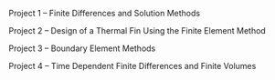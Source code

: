 Project 1 – Finite Differences and Solution Methods

Project 2 – Design of a Thermal Fin Using the Finite Element Method

Project 3 – Boundary Element Methods

Project 4 – Time Dependent Finite Differences and Finite Volumes

